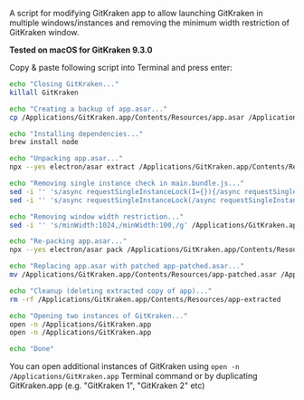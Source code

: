 A script for modifying GitKraken app to allow launching GitKraken in multiple windows/instances and removing the minimum width restriction of GitKraken window.

**Tested on macOS for GitKraken 9.3.0**

Copy & paste following script into Terminal and press enter:

```bash
echo "Closing GitKraken..."
killall GitKraken

echo "Creating a backup of app.asar..."
cp /Applications/GitKraken.app/Contents/Resources/app.asar /Applications/GitKraken.app/Contents/Resources/app-backup.asar

echo "Installing dependencies..."
brew install node

echo "Unpacking app.asar..."
npx --yes electron/asar extract /Applications/GitKraken.app/Contents/Resources/app.asar /Applications/GitKraken.app/Contents/Resources/app-extracted

echo "Removing single instance check in main.bundle.js..."
sed -i '' 's/async requestSingleInstanceLock(I={}){/async requestSingleInstanceLock(I={}){return true;/g' /Applications/GitKraken.app/Contents/Resources/app-extracted/src/main/static/main.bundle.js
sed -i '' 's/async requestSingleInstanceLock(/async requestSingleInstanceLock(I={}){return true;}async requestSingleInstanceLockOriginal(/g' /Applications/GitKraken.app/Contents/Resources/app-extracted/src/main/static/main.bundle.js

echo "Removing window width restriction..."
sed -i '' 's/minWidth:1024,/minWidth:100,/g' /Applications/GitKraken.app/Contents/Resources/app-extracted/src/main/static/main.bundle.js

echo "Re-packing app.asar..."
npx --yes electron/asar pack /Applications/GitKraken.app/Contents/Resources/app-extracted /Applications/GitKraken.app/Contents/Resources/app-patched.asar

echo "Replacing app.asar with patched app-patched.asar..."
mv /Applications/GitKraken.app/Contents/Resources/app-patched.asar /Applications/GitKraken.app/Contents/Resources/app.asar

echo "Cleanup (deleting extracted copy of app)..."
rm -rf /Applications/GitKraken.app/Contents/Resources/app-extracted

echo "Opening two instances of GitKraken..."
open -n /Applications/GitKraken.app
open -n /Applications/GitKraken.app

echo "Done"
```

You can open additional instances of GitKraken using `open -n /Applications/GitKraken.app` Terminal command or by duplicating GitKraken.app (e.g. "GitKraken 1", "GitKraken 2" etc)
